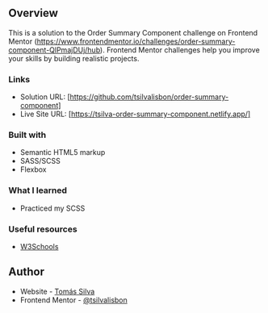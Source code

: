 ## Overview

This is a solution to the Order Summary Component challenge on Frontend Mentor (https://www.frontendmentor.io/challenges/order-summary-component-QlPmajDUj/hub). Frontend Mentor challenges help you improve your skills by building realistic projects.

### Links

- Solution URL: [https://github.com/tsilvalisbon/order-summary-component]
- Live Site URL: [https://tsilva-order-summary-component.netlify.app/]

### Built with

- Semantic HTML5 markup
- SASS/SCSS
- Flexbox

### What I learned

- Practiced my SCSS

### Useful resources

- [W3Schools](https://www.w3schools.com/)

## Author

- Website - [Tomás Silva](https://github.com/tsilvalisbon)
- Frontend Mentor - [@tsilvalisbon](https://www.frontendmentor.io/profile/tsilvalisbon)
